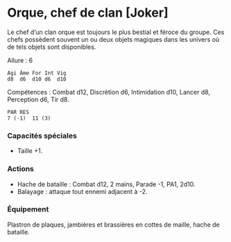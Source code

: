 
# Orque, chef de clan [Joker]
Le chef d’un clan orque est toujours le plus bestial et féroce du groupe. Ces chefs possèdent souvent un ou deux objets magiques dans les univers où de tels objets sont disponibles.

Allure : 6

	Agi	Âme	For	Int	Vig
	d8	d6	d10	d6	d10

Compétences : Combat d12, Discrétion d6, Intimidation d10, Lancer d8, Perception d6, Tir d8.

	PAR	RES
	7 (-1)	11 (3)

### Capacités spéciales
- Taille +1.

### Actions
- Hache de bataille : Combat d12, 2 mains, Parade -1, PA1, 2d10.
- Balayage : attaque tout ennemi adjacent à -2.

### Équipement
Plastron de plaques, jambières et brassières en cottes de maille, hache de bataille.
